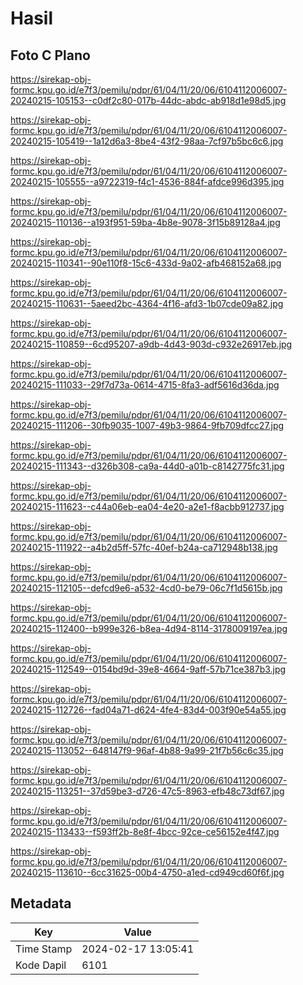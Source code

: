 # Hasil

## Foto C Plano

https://sirekap-obj-formc.kpu.go.id/e7f3/pemilu/pdpr/61/04/11/20/06/6104112006007-20240215-105153--c0df2c80-017b-44dc-abdc-ab918d1e98d5.jpg

https://sirekap-obj-formc.kpu.go.id/e7f3/pemilu/pdpr/61/04/11/20/06/6104112006007-20240215-105419--1a12d6a3-8be4-43f2-98aa-7cf97b5bc6c6.jpg

https://sirekap-obj-formc.kpu.go.id/e7f3/pemilu/pdpr/61/04/11/20/06/6104112006007-20240215-105555--a9722319-f4c1-4536-884f-afdce996d395.jpg

https://sirekap-obj-formc.kpu.go.id/e7f3/pemilu/pdpr/61/04/11/20/06/6104112006007-20240215-110136--a193f951-59ba-4b8e-9078-3f15b89128a4.jpg

https://sirekap-obj-formc.kpu.go.id/e7f3/pemilu/pdpr/61/04/11/20/06/6104112006007-20240215-110341--90e110f8-15c6-433d-9a02-afb468152a68.jpg

https://sirekap-obj-formc.kpu.go.id/e7f3/pemilu/pdpr/61/04/11/20/06/6104112006007-20240215-110631--5aeed2bc-4364-4f16-afd3-1b07cde09a82.jpg

https://sirekap-obj-formc.kpu.go.id/e7f3/pemilu/pdpr/61/04/11/20/06/6104112006007-20240215-110859--6cd95207-a9db-4d43-903d-c932e26917eb.jpg

https://sirekap-obj-formc.kpu.go.id/e7f3/pemilu/pdpr/61/04/11/20/06/6104112006007-20240215-111033--29f7d73a-0614-4715-8fa3-adf5616d36da.jpg

https://sirekap-obj-formc.kpu.go.id/e7f3/pemilu/pdpr/61/04/11/20/06/6104112006007-20240215-111206--30fb9035-1007-49b3-9864-9fb709dfcc27.jpg

https://sirekap-obj-formc.kpu.go.id/e7f3/pemilu/pdpr/61/04/11/20/06/6104112006007-20240215-111343--d326b308-ca9a-44d0-a01b-c8142775fc31.jpg

https://sirekap-obj-formc.kpu.go.id/e7f3/pemilu/pdpr/61/04/11/20/06/6104112006007-20240215-111623--c44a06eb-ea04-4e20-a2e1-f8acbb912737.jpg

https://sirekap-obj-formc.kpu.go.id/e7f3/pemilu/pdpr/61/04/11/20/06/6104112006007-20240215-111922--a4b2d5ff-57fc-40ef-b24a-ca712948b138.jpg

https://sirekap-obj-formc.kpu.go.id/e7f3/pemilu/pdpr/61/04/11/20/06/6104112006007-20240215-112105--defcd9e6-a532-4cd0-be79-06c7f1d5615b.jpg

https://sirekap-obj-formc.kpu.go.id/e7f3/pemilu/pdpr/61/04/11/20/06/6104112006007-20240215-112400--b999e326-b8ea-4d94-8114-3178009197ea.jpg

https://sirekap-obj-formc.kpu.go.id/e7f3/pemilu/pdpr/61/04/11/20/06/6104112006007-20240215-112549--0154bd9d-39e8-4664-9aff-57b71ce387b3.jpg

https://sirekap-obj-formc.kpu.go.id/e7f3/pemilu/pdpr/61/04/11/20/06/6104112006007-20240215-112726--fad04a71-d624-4fe4-83d4-003f90e54a55.jpg

https://sirekap-obj-formc.kpu.go.id/e7f3/pemilu/pdpr/61/04/11/20/06/6104112006007-20240215-113052--648147f9-96af-4b88-9a99-21f7b56c6c35.jpg

https://sirekap-obj-formc.kpu.go.id/e7f3/pemilu/pdpr/61/04/11/20/06/6104112006007-20240215-113251--37d59be3-d726-47c5-8963-efb48c73df67.jpg

https://sirekap-obj-formc.kpu.go.id/e7f3/pemilu/pdpr/61/04/11/20/06/6104112006007-20240215-113433--f593ff2b-8e8f-4bcc-92ce-ce56152e4f47.jpg

https://sirekap-obj-formc.kpu.go.id/e7f3/pemilu/pdpr/61/04/11/20/06/6104112006007-20240215-113610--6cc31625-00b4-4750-a1ed-cd949cd60f6f.jpg


## Metadata

| Key        | Value               |
| ---------- | ------------------- |
| Time Stamp | 2024-02-17 13:05:41 |
| Kode Dapil | 6101                |



